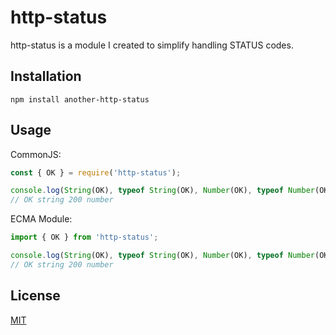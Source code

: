 # http-status

http-status is a module I created to simplify handling STATUS codes.

## Installation

```
npm install another-http-status
```

## Usage

CommonJS:
```javascript
const { OK } = require('http-status');

console.log(String(OK), typeof String(OK), Number(OK), typeof Number(OK));
// OK string 200 number
```

ECMA Module:
```javascript
import { OK } from 'http-status';

console.log(String(OK), typeof String(OK), Number(OK), typeof Number(OK));
// OK string 200 number
```

## License
[MIT](https://choosealicense.com/licenses/mit/)